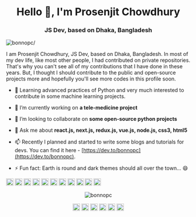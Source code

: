 <h1 align="center">Hello 👋, I'm Prosenjit Chowdhury</h1>
<h3 align="center">JS Dev, based on Dhaka, Bangladesh</h3>
<p align="left"> <img src=https://komarev.com/ghpvc/?username=bonnopc alt=bonnopc/> </p>

I am Prosenjit Chowdhury, JS Dev, based on Dhaka, Bangladesh. In most of my dev life, like most other people, I had contributed on private repositories. That's why you can't see all of my contributions that I have done in these years. But, I thought I should contribute to the public and open-source projects more and hopefully you'll see more codes in this profile soon.

- 🌱 Learning advanced practices of Python and very much interested to contribute in some machine learning projects.

- 🔭 I’m currently working on **a tele-medicine project**

- 👯 I’m looking to collaborate on **some open-source python projects**

- 💬 Ask me about **react.js, next.js, redux.js, vue.js, node.js, css3, html5**

- 📫 Recently I planned and started to write some blogs and tutorials for devs. You can find it here - [https://dev.to/bonnopc](https://dev.to/bonnopc).

- ⚡ Fun fact: Earth is round and dark themes should all over the town... 😄

<p align="left"><img src=https://konpa.github.io/devicon/devicon.git/icons/vuejs/vuejs-original-wordmark.svg alt=vuejs width="20" height="20"/> <img src=https://konpa.github.io/devicon/devicon.git/icons/react/react-original-wordmark.svg alt=react width="20" height="20"/> <img src=https://konpa.github.io/devicon/devicon.git/icons/bootstrap/bootstrap-plain.svg alt=bootstrap width="20" height="20"/> <img src=https://konpa.github.io/devicon/devicon.git/icons/css3/css3-original-wordmark.svg alt=css3 width="20" height="20"/> <img src=https://konpa.github.io/devicon/devicon.git/icons/html5/html5-original-wordmark.svg alt=html5 width="20" height="20"/> <img src=https://konpa.github.io/devicon/devicon.git/icons/javascript/javascript-original.svg alt=javascript width="20" height="20"/> <img src=https://konpa.github.io/devicon/devicon.git/icons/typescript/typescript-original.svg alt=typescript width="20" height="20"/> <img src=https://konpa.github.io/devicon/devicon.git/icons/mongodb/mongodb-original-wordmark.svg alt=mongodb width="20" height="20"/> <img src=https://konpa.github.io/devicon/devicon.git/icons/mysql/mysql-original-wordmark.svg alt=mysql width="20" height="20"/> <img src=https://konpa.github.io/devicon/devicon.git/icons/php/php-original.svg alt=php width="20" height="20"/> <img src=https://konpa.github.io/devicon/devicon.git/icons/nodejs/nodejs-original-wordmark.svg alt=nodejs width="20" height="20"/></p><p align="center"> <img src=https://github-readme-stats.vercel.app/api?username=bonnopc&show_icons=true alt=bonnopc /> </p>

<p align="center">
<a href=https://dev.to/bonnopc target="blank"><img align="center" src=https://cdn.jsdelivr.net/npm/simple-icons@3.0.1/icons/dev-dot-to.svg alt="bonnopc" height="20" width="20" /></a>
<a href=https://twitter.com/bonnopc target="blank"><img align="center" src=https://cdn.jsdelivr.net/npm/simple-icons@3.0.1/icons/twitter.svg alt="bonnopc" height="20" width="20" /></a>
<a href=https://linkedin.com/in/bonnopc target="blank"><img align="center" src=https://cdn.jsdelivr.net/npm/simple-icons@3.0.1/icons/linkedin.svg alt="bonnopc" height="20" width="20" /></a>
<a href=https://stackoverflow.com/bonnopc target="blank"><img align="center" src=https://cdn.jsdelivr.net/npm/simple-icons@3.0.1/icons/stackoverflow.svg alt="bonnopc" height="20" width="20" /></a>
<a href=https://fb.com/bonnopc target="blank"><img align="center" src=https://cdn.jsdelivr.net/npm/simple-icons@3.0.1/icons/facebook.svg alt="bonnopc" height="20" width="20" /></a>
<a href=https://instagram.com/bonnopc target="blank"><img align="center" src=https://cdn.jsdelivr.net/npm/simple-icons@3.0.1/icons/instagram.svg alt="bonnopc" height="20" width="20" /></a>
</p>

<!--
**bonnopc/bonnopc** is a ✨ _special_ ✨ repository because its `README.md` (this file) appears on your GitHub profile.

Here are some ideas to get you started:

- 🔭 I’m currently working on ...
- 🌱 I’m currently learning ...
- 👯 I’m looking to collaborate on ...
- 🤔 I’m looking for help with ...
- 💬 Ask me about ...
- 📫 How to reach me: ...
- 😄 Pronouns: ...
- ⚡ Fun fact: ...
-->
